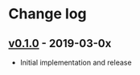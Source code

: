 # Change log

## [v0.1.0] - 2019-03-0x

* Initial implementation and release

[v0.1.0]: https://github.com/piotrmurach/merkle_tree/compare/v0.1.0
